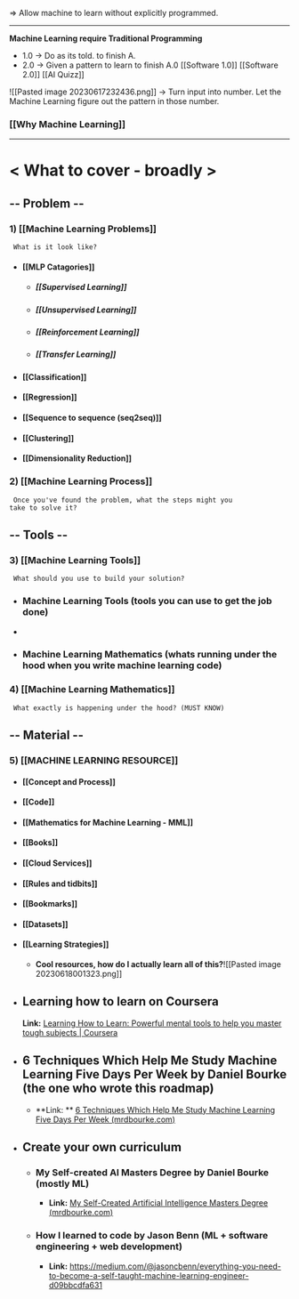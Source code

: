 => Allow machine to learn without explicitly programmed.

---

**Machine Learning require Traditional Programming** 
+ 1.0 -> Do as its told. to finish A. 
+ 2.0 -> Given a pattern to learn to finish A.0
[[Software 1.0]]                       [[Software 2.0]]                       [[AI Quizz]]

![[Pasted image 20230617232436.png]]
-> Turn input into number. Let the Machine Learning figure out the pattern in those number.

### [[Why Machine Learning]] 

---
# < What to cover - broadly >

## -- Problem --
### 1) [[Machine Learning Problems]]
	 What is it look like?   
+ #### [[MLP Catagories]]
	+ ##### [[Supervised Learning]]
	+ ##### [[Unsupervised Learning]]
	+ ##### [[Reinforcement Learning]]
	+ ##### [[Transfer Learning]]

+ #### [[Classification]]
 
+ #### [[Regression]]
 
+ #### [[Sequence to sequence (seq2seq)]]
 
+ #### [[Clustering]]

+ #### [[Dimensionality Reduction]]

### 2) [[Machine Learning Process]]
	 Once you've found the problem, what the steps might you           take to solve it?

## -- Tools --
### 3) [[Machine Learning Tools]]
	 What should you use to build your solution?
+ ### Machine Learning Tools (tools you can use to get the job done)
+ 
+ ### Machine Learning Mathematics (whats running under the hood when you write machine learning code)

### 4) [[Machine Learning Mathematics]]
	 What exactly is happening under the hood? (MUST KNOW)

## -- Material --
### 5) [[MACHINE LEARNING RESOURCE]]

+ #### [[Concept and Process]]

+ #### [[Code]]

+ #### [[Mathematics for Machine Learning - MML]]

+ #### [[Books]]

+ #### [[Cloud Services]]

+ #### [[Rules and tidbits]]

+ #### [[Bookmarks]]

+ #### [[Datasets]]

+ #### [[Learning Strategies]]
	+ **Cool resources, how do I actually learn all of this?**![[Pasted image 20230618001323.png]]
+ ## Learning how to learn on Coursera
	**Link:** [Learning How to Learn: Powerful mental tools to help you master tough subjects | Coursera](https://www.coursera.org/learn/learning-how-to-learn/)

+ ## 6 Techniques Which Help Me Study Machine Learning Five Days Per Week by Daniel Bourke (the one who wrote this roadmap)
	+ **Link: ** [6 Techniques Which Help Me Study Machine Learning Five Days Per Week (mrdbourke.com)](https://www.mrdbourke.com/6-techniques-which-help-me-study-machine-learning-five-days-per-week/)

+ ## Create your own curriculum
	+ ### My Self-created Al Masters Degree by Daniel Bourke (mostly ML)
		+ **Link:** [My Self-Created Artificial Intelligence Masters Degree (mrdbourke.com)](https://www.mrdbourke.com/aimastersdegree/)
	+ ### How I learned to code by Jason Benn (ML + software engineering + web development)
		+ **Link:** https://medium.com/@jasoncbenn/everything-you-need-to-become-a-self-taught-machine-learning-engineer-d09bbcdfa631

